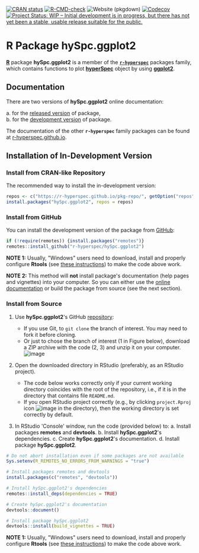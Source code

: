 

<!-- badges: start -->
[![CRAN status](https://www.r-pkg.org/badges/version-last-release/hySpc.ggplot2)](https://cran.r-project.org/package=hySpc.ggplot2)
[![R-CMD-check](https://github.com/r-hyperspec/hySpc.ggplot2/workflows/R-CMD-check/badge.svg)](https://github.com/r-hyperspec/hySpc.ggplot2/actions)
![Website (pkgdown)](https://github.com/r-hyperspec/hySpc.ggplot2/workflows/Website%20(pkgdown)/badge.svg)
[![Codecov](https://codecov.io/gh/r-hyperspec/hySpc.ggplot2/branch/develop/graph/badge.svg)](https://codecov.io/gh/r-hyperspec/hySpc.ggplot2?branch=develop)
[![Project Status: WIP – Initial development is in progress, but there has not yet been a stable, usable release suitable for the public.](https://www.repostatus.org/badges/latest/wip.svg)](https://www.repostatus.org/#wip)
<!--[![metacran downloads](https://cranlogs.r-pkg.org/badges/grand-total/hySpc.ggplot2)](https://cran.r-project.org/package=hySpc.ggplot2)-->
<!--[![metacran downloads](https://cranlogs.r-pkg.org/badges/hySpc.ggplot2)](https://cran.r-project.org/package=hySpc.ggplot2)-->
<!-- [![Travis](https://travis-ci.com/r-hyperspec/hySpc.ggplot2.svg?branch=develop)](https://travis-ci.com/github/r-hyperspec/hySpc.ggplot2) -->
<!-- badges: end -->



# R Package **hySpc.ggplot2**

[**R**](https://www.r-project.org/) package **hySpc.ggplot2** is a member of the [**`r-hyperspec`**](https://r-hyperspec.github.io/) packages family, which contains functions to plot [**hyperSpec**](https://r-hyperspec.github.io/) object by using [**ggplot2**](https://ggplot2.tidyverse.org/). 

<!-- ---------------------------------------------------------------------- -->

## Documentation

There are two versions of **hySpc.ggplot2** online documentation:

a. for the [released version](https://r-hyperspec.github.io/hySpc.ggplot2/) of package,  
b. for the [development version](https://r-hyperspec.github.io/hySpc.ggplot2/dev/) of package.

The documentation of the other **`r-hyperspec`** family packages can be found at [r-hyperspec.github.io](https://r-hyperspec.github.io/).

<!-- ---------------------------------------------------------------------- -->

<!--
## Installation of Released Version

# Install from CRAN

You can install the released version of **hySpc.ggplot2** from [CRAN](https://cran.r-project.org/package=hySpc.ggplot2) with:

```r
install.packages("hySpc.ggplot2")
```
-->

## Installation of In-Development Version

### Install from CRAN-like Repository

The recommended way to install the in-development version:

```r
repos <- c("https://r-hyperspec.github.io/pkg-repo/", getOption("repos"))
install.packages("hySpc.ggplot2", repos = repos)
```


### Install from GitHub

You can install the development version of the package from [GitHub](https://github.com/r-hyperspec/hySpc.ggplot2):

```r 
if (!require(remotes)) {install.packages("remotes")}
remotes::install_github("r-hyperspec/hySpc.ggplot2")
```

**NOTE 1:**
Usually, "Windows" users need to download, install and properly configure **Rtools** (see [these instructions](https://cran.r-project.org/bin/windows/Rtools/)) to make the code above work.

**NOTE 2:** 
This method will **not** install package's documentation (help pages and vignettes) into your computer.
So you can either use the [online documentation](https://r-hyperspec.github.io/) or build the package from source (see the next section).


### Install from Source

1. Use **hySpc.ggplot2**'s GitHub [repository](https://github.com/r-hyperspec/hySpc.ggplot2):
    - If you use Git, to `git clone` the branch of interest.
      You may need to fork it before cloning.
    - Or just to chose the branch of interest (1 in Figure below), download a ZIP archive with the code (2, 3) and unzip it on your computer.  
![image](https://user-images.githubusercontent.com/12725868/89338263-ffa1dd00-d6a4-11ea-94c2-fa36ee026691.png)

2. Open the downloaded directory in RStudio (preferably, as an RStudio project).
    - The code below works correctly only if your current working directory coincides with the root of the repository, i.e., if it is in the directory that contains file `README.md`.
    - If you open RStudio project correctly (e.g., by clicking `project.Rproj` icon ![image](https://user-images.githubusercontent.com/12725868/89340903-26621280-d6a9-11ea-8299-0ec5e9cf7e3e.png) in the directory), then the working directory is set correctly by default.

3. In RStudio 'Console' window, run the code (provided below) to:
    a. Install packages **remotes** and **devtools**.
    b. Install **hySpc.ggplot2**'s dependencies.
    c. Create **hySpc.ggplot2**'s documentation.
    d. Install package **hySpc.ggplot2**.

```r
# Do not abort installation even if some packages are not available
Sys.setenv(R_REMOTES_NO_ERRORS_FROM_WARNINGS = "true")

# Install packages remotes and devtools
install.packages(c("remotes", "devtools"))

# Install hySpc.ggplot2's dependencies
remotes::install_deps(dependencies = TRUE)

# Create hySpc.ggplot2's documentation
devtools::document()

# Install package hySpc.ggplot2
devtools::install(build_vignettes = TRUE)
```

**NOTE 1:**
Usually, "Windows" users need to download, install and properly configure **Rtools** (see [these instructions](https://cran.r-project.org/bin/windows/Rtools/)) to make the code above work.


